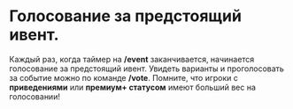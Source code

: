 Голосование за предстоящий ивент.
=======

Каждый раз, когда таймер на __/event__ заканчивается, начинается голосование за предстоящий ивент. Увидеть варианты и проголосовать за событие можно по команде __/vote__. Помните, что игроки с __приведениями__ или __премиум+ статусом__ имеют больший вес на голосовании!
